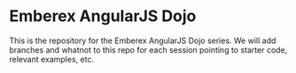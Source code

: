 # Emberex AngularJS Dojo
This is the repository for the Emberex AngularJS Dojo series. We will add branches and whatnot to this repo for each session pointing to starter code, relevant examples, etc.
